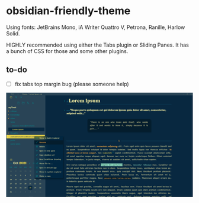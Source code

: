# obsidian-friendly-theme

Using fonts: JetBrains Mono, iA Writer Quattro V, Petrona, Ranille, Harlow Solid.

HIGHLY recommended using either the Tabs plugin or Sliding Panes. It has a bunch of CSS for those and some other plugins.

## to-do
- [ ] fix tabs top margin bug (please someone help)

![screenshot.png](https://github.com/firinael/obsidian-friendly-theme/blob/main/screenshot.png?raw=true)
